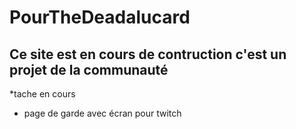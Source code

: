 # PourTheDeadalucard
## Ce site est en cours de contruction c'est un projet de la communauté

*tache en cours 
* page de garde avec écran pour twitch
